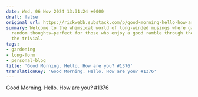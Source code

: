```yaml
---
date: Wed, 06 Nov 2024 13:31:24 +0000
draft: false
original_url: https://rickwebb.substack.com/p/good-morning-hello-how-are-you-1376
summary: Welcome to the whimsical world of long-winded musings where gardening meets
  random thoughts—perfect for those who enjoy a good ramble through the ordinary and
  the trivial.
tags:
- gardening
- long-form
- personal-blog
title: 'Good Morning. Hello. How are you? #1376'
translationKey: 'Good Morning. Hello. How are you? #1376'
---
```


Good Morning. Hello. How are you? #1376